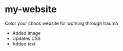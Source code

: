 # my-website
Color your chaos website for working through trauma
* Added image
* Updates CSS
* Added text
